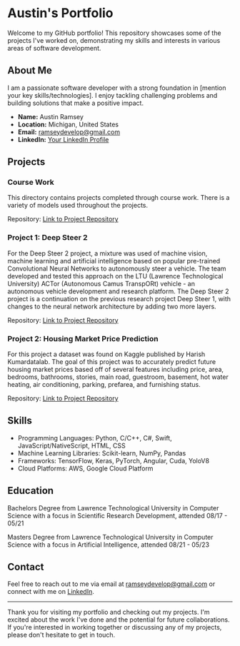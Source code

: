 # Austin's Portfolio

Welcome to my GitHub portfolio! This repository showcases some of the projects I've worked on, demonstrating my skills and interests in various areas of software development.

## About Me

I am a passionate software developer with a strong foundation in [mention your key skills/technologies]. I enjoy tackling challenging problems and building solutions that make a positive impact. 

- **Name:** Austin Ramsey
- **Location:** Michigan, United States
- **Email:** ramseydevelop@gmail.com
- **LinkedIn:** [Your LinkedIn Profile](https://www.linkedin.com/in/austin-r-7777a8180/)

## Projects

### Course Work

This directory contains projects completed through course work. There is a variety of models used throughout the projects.


Repository: [Link to Project Repository](/Course_Work)


### Project 1: Deep Steer 2

For the Deep Steer 2 project, a mixture was used of machine vision, machine learning and artificial intelligence based on popular pre-trained Convolutional Neural Networks to autonomously steer a vehicle.  The team developed and tested this approach on the LTU (Lawrence Technological University) ACTor (Autonomous Camus TranspORt) vehicle - an autonomous vehicle development and research platform. The Deep Steer 2 project is a continuation on the previous research project Deep Steer 1, with changes to the neural network architecture by adding two more layers.

Repository: [Link to Project Repository](Projects/deep_steer_2)

### Project 2: Housing Market Price Prediction

For this project a dataset was found on Kaggle published by Harish Kumardatalab. The goal of this project was to accurately predict future housing market prices based off of several features including price, area, bedrooms, bathrooms, stories, main road, guestroom, basement, hot water heating, air conditioning, parking, prefarea, and furnishing status.

Repository: [Link to Project Repository](Projects/housing_market_price_prediction)

## Skills

- Programming Languages: Python, C/C++, C#, Swift, JavaScript/NativeScript, HTML, CSS
- Machine Learning Libraries: Scikit-learn, NumPy, Pandas
- Frameworks: TensorFlow, Keras, PyTorch, Angular, Cuda, YoloV8
- Cloud Platforms: AWS, Google Cloud Platform

## Education

Bachelors Degree from Lawrence Technological University in Computer Science with a focus in Scientific Research Development, attended 08/17 - 05/21

Masters Degree from Lawrence Technological University in Computer Science with a focus in Artificial Intelligence, attended 08/21 - 05/23

## Contact

Feel free to reach out to me via email at ramseydevelop@gmail.com or connect with me on [LinkedIn](https://www.linkedin.com/in/yourusername/).

---

Thank you for visiting my portfolio and checking out my projects. I'm excited about the work I've done and the potential for future collaborations. If you're interested in working together or discussing any of my projects, please don't hesitate to get in touch.
